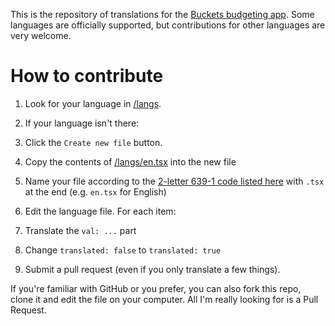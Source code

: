 This is the repository of translations for the [Buckets budgeting app](https://www.budgetwithbuckets.com/).  Some languages are officially supported, but contributions for other languages are very welcome.

# How to contribute

1. Look for your language in [/langs](/langs).

1. If your language isn't there:

  1. Click the `Create new file` button.

  1. Copy the contents of [/langs/en.tsx](/langs/en.tsx) into the new file

  1. Name your file according to the [2-letter 639-1 code listed here](https://en.wikipedia.org/wiki/List_of_ISO_639-1_codes) with `.tsx` at the end (e.g. `en.tsx` for English)

1. Edit the language file.  For each item:

  1. Translate the `val: ...` part
  
  1. Change `translated: false` to `translated: true`

1. Submit a pull request (even if you only translate a few things).

If you're familiar with GitHub or you prefer, you can also fork this repo, clone it and edit the file on your computer.  All I'm really looking for is a Pull Request.
